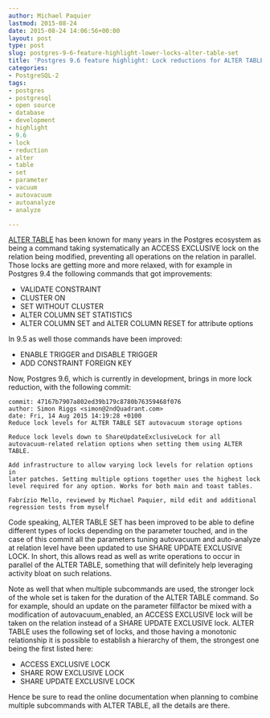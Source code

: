 ```yaml
---
author: Michael Paquier
lastmod: 2015-08-24
date: 2015-08-24 14:06:56+00:00
layout: post
type: post
slug: postgres-9-6-feature-highlight-lower-locks-alter-table-set
title: 'Postgres 9.6 feature highlight: Lock reductions for ALTER TABLE SET'
categories:
- PostgreSQL-2
tags:
- postgres
- postgresql
- open source
- database
- development
- highlight
- 9.6
- lock
- reduction
- alter
- table
- set
- parameter
- vacuum
- autovacuum
- autoanalyze
- analyze

---
```


[ALTER TABLE](http://www.postgresql.org/docs/devel/static/sql-altertable.html)
has been known for many years in the Postgres ecosystem as being a command
taking systematically an ACCESS EXCLUSIVE lock on the relation being modified,
preventing all operations on the relation in parallel. Those locks are getting
more and more relaxed, with for example in Postgres 9.4 the following commands
that got improvements:

  * VALIDATE CONSTRAINT
  * CLUSTER ON
  * SET WITHOUT CLUSTER
  * ALTER COLUMN SET STATISTICS
  * ALTER COLUMN SET and ALTER COLUMN RESET for attribute options

In 9.5 as well those commands have been improved:

  * ENABLE TRIGGER and DISABLE TRIGGER
  * ADD CONSTRAINT FOREIGN KEY

Now, Postgres 9.6, which is currently in development, brings in more lock
reduction, with the following commit:

    commit: 47167b7907a802ed39b179c8780b76359468f076
    author: Simon Riggs <simon@2ndQuadrant.com>
    date: Fri, 14 Aug 2015 14:19:28 +0100
    Reduce lock levels for ALTER TABLE SET autovacuum storage options

    Reduce lock levels down to ShareUpdateExclusiveLock for all
    autovacuum-related relation options when setting them using ALTER TABLE.

    Add infrastructure to allow varying lock levels for relation options in
    later patches. Setting multiple options together uses the highest lock
    level required for any option. Works for both main and toast tables.

    Fabrízio Mello, reviewed by Michael Paquier, mild edit and additional
    regression tests from myself

Code speaking, ALTER TABLE SET has been improved to be able to define
different types of locks depending on the parameter touched, and in the
case of this commit all the parameters tuning autovacuum and auto-analyze
at relation level have been updated to use SHARE UPDATE EXCLUSIVE LOCK.
In short, this allows read as well as write operations to occur in parallel
of the ALTER TABLE, something that will definitely help leveraging activity
bloat on such relations.

Note as well that when multiple subcommands are used, the stronger lock
of the whole set is taken for the duration of the ALTER TABLE command.
So for example, should an update on the parameter fillfactor be mixed
with a modification of autovacuum\_enabled, an ACCESS EXCLUSIVE lock will
be taken on the relation instead of a SHARE UPDATE EXCLUSIVE lock. ALTER
TABLE uses the following set of locks, and those having a monotonic
relationship it is possible to establish a hierarchy of them, the strongest
one being the first listed here:

  * ACCESS EXCLUSIVE LOCK
  * SHARE ROW EXCLUSIVE LOCK
  * SHARE UPDATE EXCLUSIVE LOCK

Hence be sure to read the online documentation when planning to combine
multiple subcommands with ALTER TABLE, all the details are there.
